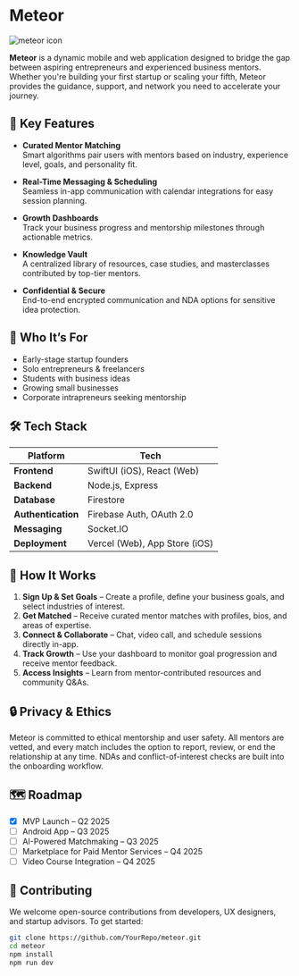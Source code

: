 # Meteor

![meteor icon](https://github.com/user-attachments/assets/4ec43135-d6e2-421f-b903-ebf5a60e7f47)


**Meteor** is a dynamic mobile and web application designed to bridge the gap between aspiring entrepreneurs and experienced business mentors. Whether you're building your first startup or scaling your fifth, Meteor provides the guidance, support, and network you need to accelerate your journey.

## 🌟 Key Features

- **Curated Mentor Matching**  
  Smart algorithms pair users with mentors based on industry, experience level, goals, and personality fit.

- **Real-Time Messaging & Scheduling**  
  Seamless in-app communication with calendar integrations for easy session planning.

- **Growth Dashboards**  
  Track your business progress and mentorship milestones through actionable metrics.

- **Knowledge Vault**  
  A centralized library of resources, case studies, and masterclasses contributed by top-tier mentors.

- **Confidential & Secure**  
  End-to-end encrypted communication and NDA options for sensitive idea protection.

## 🎯 Who It’s For

- Early-stage startup founders  
- Solo entrepreneurs & freelancers  
- Students with business ideas  
- Growing small businesses  
- Corporate intrapreneurs seeking mentorship

## 🛠️ Tech Stack

| Platform        | Tech                          |
|----------------|-------------------------------|
| **Frontend**   | SwiftUI (iOS), React (Web)     |
| **Backend**    | Node.js, Express               |
| **Database**   | Firestore                        |
| **Authentication** | Firebase Auth, OAuth 2.0     |
| **Messaging**  | Socket.IO                      |
| **Deployment** | Vercel (Web), App Store (iOS)  |

## 🧠 How It Works

1. **Sign Up & Set Goals** – Create a profile, define your business goals, and select industries of interest.
2. **Get Matched** – Receive curated mentor matches with profiles, bios, and areas of expertise.
3. **Connect & Collaborate** – Chat, video call, and schedule sessions directly in-app.
4. **Track Growth** – Use your dashboard to monitor goal progression and receive mentor feedback.
5. **Access Insights** – Learn from mentor-contributed resources and community Q&As.

## 🔒 Privacy & Ethics

Meteor is committed to ethical mentorship and user safety. All mentors are vetted, and every match includes the option to report, review, or end the relationship at any time. NDAs and conflict-of-interest checks are built into the onboarding workflow.

## 🗺️ Roadmap

- [x] MVP Launch – Q2 2025  
- [ ] Android App – Q3 2025  
- [ ] AI-Powered Matchmaking – Q3 2025  
- [ ] Marketplace for Paid Mentor Services – Q4 2025  
- [ ] Video Course Integration – Q4 2025

## 🤝 Contributing

We welcome open-source contributions from developers, UX designers, and startup advisors. To get started:

```bash
git clone https://github.com/YourRepo/meteor.git
cd meteor
npm install
npm run dev
```
